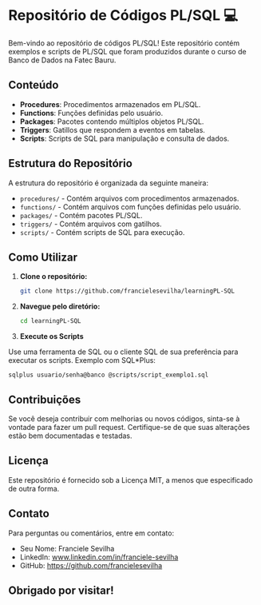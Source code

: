 # Repositório de Códigos PL/SQL 💻

Bem-vindo ao repositório de códigos PL/SQL! Este repositório contém exemplos e scripts de PL/SQL que foram produzidos durante o curso de Banco de Dados na Fatec Bauru.

## Conteúdo

- **Procedures**: Procedimentos armazenados em PL/SQL.
- **Functions**: Funções definidas pelo usuário.
- **Packages**: Pacotes contendo múltiplos objetos PL/SQL.
- **Triggers**: Gatillos que respondem a eventos em tabelas.
- **Scripts**: Scripts de SQL para manipulação e consulta de dados.

## Estrutura do Repositório

A estrutura do repositório é organizada da seguinte maneira:

- `procedures/` - Contém arquivos com procedimentos armazenados.
- `functions/` - Contém arquivos com funções definidas pelo usuário.
- `packages/` - Contém pacotes PL/SQL.
- `triggers/` - Contém arquivos com gatilhos.
- `scripts/` - Contém scripts de SQL para execução.

## Como Utilizar

1. **Clone o repositório:**

   ```bash
   git clone https://github.com/francielesevilha/learningPL-SQL

2. **Navegue pelo diretório:**

   ```bash
   cd learningPL-SQL

3. **Execute os Scripts**

Use uma ferramenta de SQL ou o cliente SQL de sua preferência para executar os scripts. Exemplo com SQL*Plus:

    
    sqlplus usuario/senha@banco @scripts/script_exemplo1.sql


## Contribuições

Se você deseja contribuir com melhorias ou novos códigos, sinta-se à vontade para fazer um pull request. Certifique-se de que suas alterações estão bem documentadas e testadas.

## Licença

Este repositório é fornecido sob a Licença MIT, a menos que especificado de outra forma.

## Contato

Para perguntas ou comentários, entre em contato:

- Seu Nome: Franciele Sevilha
- LinkedIn: www.linkedin.com/in/franciele-sevilha
- GitHub: https://github.com/francielesevilha


## Obrigado por visitar!
